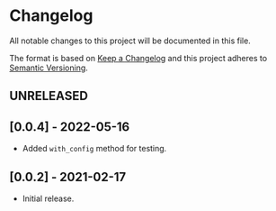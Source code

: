 # Changelog

All notable changes to this project will be documented in this file.

The format is based on [Keep a Changelog](https://keepachangelog.com/en/1.0.0/)
and this project adheres to [Semantic Versioning](https://semver.org/spec/v2.0.0.html).

## UNRELEASED

## [0.0.4] - 2022-05-16
- Added `with_config` method for testing.

## [0.0.2] - 2021-02-17
- Initial release.
